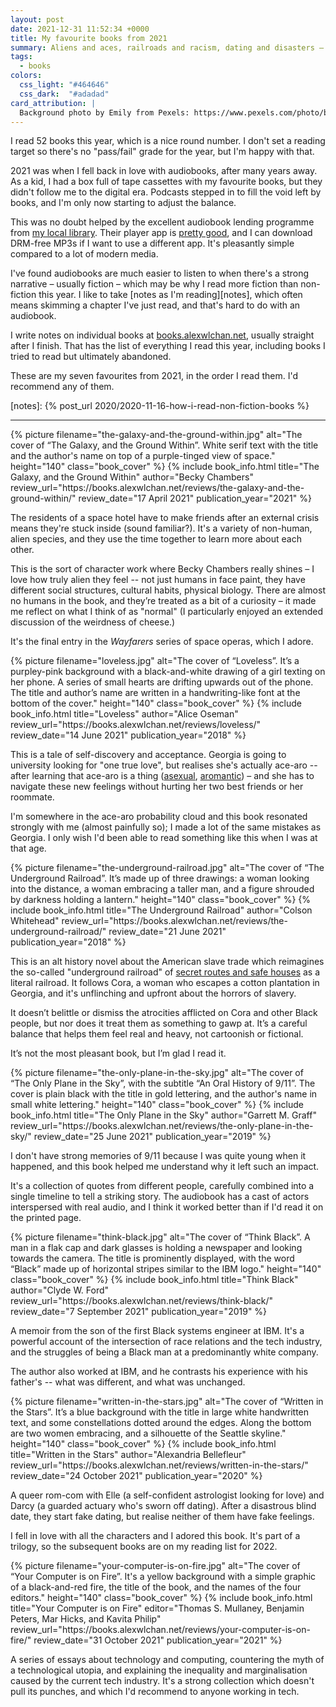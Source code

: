 ```yaml
---
layout: post
date: 2021-12-31 11:52:34 +0000
title: My favourite books from 2021
summary: Aliens and aces, railroads and racism, dating and disasters – what I enjoyed reading this year.
tags:
  - books
colors:
  css_light: "#464646"
  css_dark:  "#adadad"
card_attribution: |
  Background photo by Emily from Pexels: https://www.pexels.com/photo/books-768125/
---
```


I read 52 books this year, which is a nice round number.
I don't set a reading target so there's no "pass/fail" grade for the year, but I'm happy with that.

2021 was when I fell back in love with audiobooks, after many years away.
As a kid, I had a box full of tape cassettes with my favourite books, but they didn't follow me to the digital era.
Podcasts stepped in to fill the void left by books, and I'm only now starting to adjust the balance.

This was no doubt helped by the excellent audiobook lending programme from [my local library][herts].
Their player app is [pretty good][app], and I can download DRM-free MP3s if I want to use a different app.
It's pleasantly simple compared to a lot of modern media.

I've found audiobooks are much easier to listen to when there's a strong narrative – usually fiction – which may be why I read more fiction than non-fiction this year.
I like to take [notes as I'm reading][notes], which often means skimming a chapter I've just read, and that's hard to do with an audiobook.

I write notes on individual books at [books.alexwlchan.net][books], usually straight after I finish.
That has the list of everything I read this year, including books I tried to read but ultimately abandoned.

These are my seven favourites from 2021, in the order I read them.
I'd recommend any of them.

[herts]: https://www.hertfordshire.gov.uk/services/libraries-and-archives/books-and-reading/ebooks-and-audiobooks/ebooks-and-audiobooks.aspx
[app]: https://twitter.com/alexwlchan/status/1418827399702224896
[books]: https://books.alexwlchan.net/reviews/#books_by_year_2021
[notes]: {% post_url 2020/2020-11-16-how-i-read-non-fiction-books %}

<style type="x-text/scss">
  @import "posts/_end_of_year_books.scss";

  #becky_chambers        { @include book_styles(#9d418d);}
  #alice_oseman          { @include book_styles(#ce63cc);}
  #colson_whitehead      { @include book_styles(#845657);}
  #garrett_graff         { @include book_styles(#222);}
  #clyde_w_ford          { @include book_styles(#222);}
  #alexandria_bellefleur { @include book_styles(#0f5987); }
  #computer_fire         { @include book_styles(#eb2122); }
  
  @media screen and (prefers-color-scheme: dark) {
    #becky_chambers        { @include book_styles(#916cac); }
    #alice_oseman          { @include book_styles(#ce63cc); }
    #colson_whitehead      { @include book_styles(#c6a186); }
    #garrett_graff         { @include book_styles(#d3bb63); }
    #clyde_w_ford          { @include book_styles(#9e9e9e); }
    #alexandria_bellefleur { @include book_styles(#1b7ebb); }
    #computer_fire         { @include book_styles(#e6cb33); }
  }
</style>

---

<div class="book_review" id="becky_chambers">
  {%
    picture
    filename="the-galaxy-and-the-ground-within.jpg"
    alt="The cover of “The Galaxy, and the Ground Within”. White serif text with the title and the author's name on top of a purple-tinged view of space."
    height="140"
    class="book_cover"
  %}
  {%
    include book_info.html
    title="The Galaxy, and the Ground Within"
    author="Becky Chambers"
    review_url="https://books.alexwlchan.net/reviews/the-galaxy-and-the-ground-within/"
    review_date="17 April 2021"
    publication_year="2021"
  %}
</div>

The residents of a space hotel have to make friends after an external crisis means they're stuck inside (sound familiar?).
It's a variety of non-human, alien species, and they use the time together to learn more about each other.

This is the sort of character work where Becky Chambers really shines – I love how truly alien they feel -- not just humans in face paint, they have different social structures, cultural habits, physical biology.
There are almost no humans in the book, and they’re treated as a bit of a curiosity – it made me reflect on what I think of as "normal"
(I particularly enjoyed an extended discussion of the weirdness of cheese.)

It's the final entry in the *Wayfarers* series of space operas, which I adore.

<div class="book_review" id="alice_oseman">
  {%
    picture
    filename="loveless.jpg"
    alt="The cover of “Loveless”. It’s a purpley-pink background with a black-and-white drawing of a girl texting on her phone. A series of small hearts are drifting upwards out of the phone. The title and author’s name are written in a handwriting-like font at the bottom of the cover."
    height="140"
    class="book_cover"
  %}
  {%
    include book_info.html
    title="Loveless"
    author="Alice Oseman"
    review_url="https://books.alexwlchan.net/reviews/loveless/"
    review_date="14 June 2021"
    publication_year="2018"
  %}
</div>

This is a tale of self-discovery and acceptance.
Georgia is going to university looking for "one true love", but realises she's actually ace-aro -- after learning that ace-aro is a thing ([asexual], [aromantic]) – and she has to navigate these new feelings without hurting her two best friends or her roommate.

I'm somewhere in the ace-aro probability cloud and this book resonated strongly with me (almost painfully so); I made a lot of the same mistakes as Georgia.
I only wish I'd been able to read something like this when I was at that age.

[asexual]: https://en.wikipedia.org/wiki/Asexuality
[aromantic]: https://en.wikipedia.org/wiki/Romantic_orientation#Aromanticism

<div class="book_review" id="colson_whitehead">
  {%
    picture
    filename="the-underground-railroad.jpg"
    alt="The cover of “The Underground Railroad”. It’s made up of three drawings: a woman looking into the distance, a woman embracing a taller man, and a figure shrouded by darkness holding a lantern."
    height="140"
    class="book_cover"
  %}
  {%
    include book_info.html
    title="The Underground Railroad"
    author="Colson Whitehead"
    review_url="https://books.alexwlchan.net/reviews/the-underground-railroad/"
    review_date="21 June 2021"
    publication_year="2018"
  %}
</div>

This is an alt history novel about the American slave trade which reimagines the so-called "underground railroad" of [secret routes and safe houses] as a literal railroad.
It follows Cora, a woman who escapes a cotton plantation in Georgia, and it's unflinching and upfront about the horrors of slavery.

It doesn’t belittle or dismiss the atrocities afflicted on Cora and other Black people, but nor does it treat them as something to gawp at.
It’s a careful balance that helps them feel real and heavy, not cartoonish or fictional.

It’s not the most pleasant book, but I’m glad I read it.

[secret routes and safe houses]: https://en.wikipedia.org/wiki/Underground_Railroad

<div class="book_review" id="garrett_graff">
  {%
    picture
    filename="the-only-plane-in-the-sky.jpg"
    alt="The cover of “The Only Plane in the Sky”, with the subtitle “An Oral History of 9/11”. The cover is plain black with the title in gold lettering, and the author's name in small white lettering."
    height="140"
    class="book_cover"
  %}
  {%
    include book_info.html
    title="The Only Plane in the Sky"
    author="Garrett M. Graff"
    review_url="https://books.alexwlchan.net/reviews/the-only-plane-in-the-sky/"
    review_date="25 June 2021"
    publication_year="2019"
  %}
</div>

I don't have strong memories of 9/11 because I was quite young when it happened, and this book helped me understand why it left such an impact.

It's a collection of quotes from different people, carefully combined into a single timeline to tell a striking story.
The audiobook has a cast of actors interspersed with real audio, and I think it worked better than if I'd read it on the printed page.

<div class="book_review" id="clyde_w_ford">
  {%
    picture
    filename="think-black.jpg"
    alt="The cover of “Think Black”. A man in  a flak cap and dark glasses is holding a newspaper and looking towards the camera. The title is prominently displayed, with the word “Black” made up of horizontal stripes similar to the IBM logo."
    height="140"
    class="book_cover"
  %}
  {%
    include book_info.html
    title="Think Black"
    author="Clyde W. Ford"
    review_url="https://books.alexwlchan.net/reviews/think-black/"
    review_date="7 September 2021"
    publication_year="2019"
  %}
</div>

A memoir from the son of the first Black systems engineer at IBM.
It's a powerful account of the intersection of race relations and the tech industry, and the struggles of being a Black man at a predominantly white company.

The author also worked at IBM, and he contrasts his experience with his father's -- what was different, and what was unchanged.

<div class="book_review" id="alexandria_bellefleur">
  {%
    picture
    filename="written-in-the-stars.jpg"
    alt="The cover of “Written in the Stars”. It’s a blue background with the title in large white handwritten text, and some constellations dotted around the edges. Along the bottom are two women embracing, and a silhouette of the Seattle skyline."
    height="140"
    class="book_cover"
  %}
  {%
    include book_info.html
    title="Written in the Stars"
    author="Alexandria Bellefleur"
    review_url="https://books.alexwlchan.net/reviews/written-in-the-stars/"
    review_date="24 October 2021"
    publication_year="2020"
  %}
</div>

A queer rom-com with Elle (a self-confident astrologist looking for love) and Darcy (a guarded actuary who's sworn off dating).
After a disastrous blind date, they start fake dating, but realise neither of them have fake feelings.

I fell in love with all the characters and I adored this book.
It's part of a trilogy, so the subsequent books are on my reading list for 2022.

<div class="book_review" id="computer_fire">
  {%
    picture
    filename="your-computer-is-on-fire.jpg"
    alt="The cover of “Your Computer is on Fire”. It's a yellow background with a simple graphic of a black-and-red fire, the title of the book, and the names of the four editors."
    height="140"
    class="book_cover"
  %}
  {%
    include book_info.html
    title="Your Computer is on Fire"
    editor="Thomas S. Mullaney, Benjamin Peters, Mar Hicks, and Kavita Philip"
    review_url="https://books.alexwlchan.net/reviews/your-computer-is-on-fire/"
    review_date="31 October 2021"
    publication_year="2021"
  %}
</div>

A series of essays about technology and computing, countering the myth of a technological utopia, and explaining the inequality and marginalisation caused by the current tech industry.
It's a strong collection which doesn't pull its punches, and which I'd recommend to anyone working in tech.
